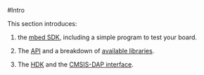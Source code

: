 #Intro

This section introduces:

1. the [mbed SDK](/Dev_Fun/SDK/), including a simple program to test your board.

2. The [API](/Dev_Fun/API_Libs/) and a breakdown of [available libraries](/Dev_Fun/API_Libs_Breakdown/).

3. The [HDK](/Dev_Fun/HDK/) and the [CMSIS-DAP interface](/Dev_Fun/CMSIS/).